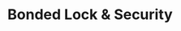 ---
title: "Bonded Lock & Security"
url: /erlanger/bonded-lock-und-security/
shop: Schlüsseldienst
---